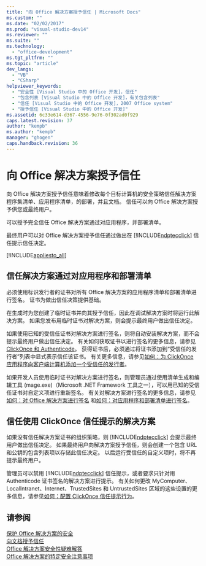 ```yaml
---
title: "向 Office 解决方案授予信任 | Microsoft Docs"
ms.custom: ""
ms.date: "02/02/2017"
ms.prod: "visual-studio-dev14"
ms.reviewer: ""
ms.suite: ""
ms.technology: 
  - "office-development"
ms.tgt_pltfrm: ""
ms.topic: "article"
dev_langs: 
  - "VB"
  - "CSharp"
helpviewer_keywords: 
  - "安全性 [Visual Studio 中的 Office 开发]，信任"
  - "包含列表 [Visual Studio 中的 Office 开发]，有关包含列表"
  - "信任 [Visual Studio 中的 Office 开发]，2007 Office system"
  - "授予信任 [Visual Studio 中的 Office 开发]"
ms.assetid: 6c33e614-d367-4556-9e76-0f302ad0f929
caps.latest.revision: 37
author: "kempb"
ms.author: "kempb"
manager: "ghogen"
caps.handback.revision: 36
---
```

# 向 Office 解决方案授予信任
  向 Office 解决方案授予信任意味着修改每个目标计算机的安全策略信任解决方案程序集清单、应用程序清单，的部署，并且文档。  信任可以向 Office 解决方案授予供您或最终用户。  
  
 可以授予完全信任 Office 解决方案通过对应用程序，并部署清单。  
  
 最终用户可以对 Office 解决方案授予信任通过做出在 [!INCLUDE[ndptecclick](../vsto/includes/ndptecclick-md.md)] 信任提示信任决定。  
  
 [!INCLUDE[appliesto_all](../vsto/includes/appliesto-all-md.md)]  
  
##  <a name="Signing"></a> 信任解决方案通过对应用程序和部署清单  
 必须使用标识发行者的证书对所有 Office 解决方案的应用程序清单和部署清单进行签名。  证书为做出信任决策提供基础。  
  
 在生成时为您创建了临时证书并向其授予信任，因此在调试解决方案时将运行此解决方案。  如果您发布用临时证书对解决方案，则会提示最终用户做出信任决定。  
  
 如果使用已知的受信任证书对解决方案进行签名，则将自动安装解决方案，而不会提示最终用户做出信任决定。  有关如何获取证书以进行签名的更多信息，请参见 [ClickOnce 和 Authenticode](../deployment/clickonce-and-authenticode.md)。  获得证书后，必须通过将证书添加到“受信任的发行者”列表中显式表示信任该证书。  有关更多信息，请参见[如何：为 ClickOnce 应用程序向客户端计算机添加一个受信任的发行者](../Topic/How%20to:%20Add%20a%20Trusted%20Publisher%20to%20a%20Client%20Computer%20for%20ClickOnce%20Applications.md)。  
  
 如果开发人员使用临时证书对解决方案进行签名，则管理员通过使用清单生成和编辑工具 \(mage.exe\)（Microsoft .NET Framework 工具之一），可以用已知的受信任证书对自定义项进行重新签名。  有关对解决方案进行签名的更多信息，请参见[如何：对 Office 解决方案进行签名](../vsto/how-to-sign-office-solutions.md) 和[如何：对应用程序和部署清单进行签名](../Topic/How%20to:%20Sign%20Application%20and%20Deployment%20Manifests.md)。  
  
##  <a name="TrustPrompt"></a> 信任使用 ClickOnce 信任提示的解决方案  
 如果没有信任解决方案证书的组织策略，则 [!INCLUDE[ndptecclick](../vsto/includes/ndptecclick-md.md)] 会提示最终用户做出信任决定。  如果最终用户向解决方案授予信任，则会创建一个包含 URL 和公钥的包含列表项以存储此信任决定。  以后运行受信任的自定义项时，将不再提示最终用户。  
  
 管理员可以禁用 [!INCLUDE[ndptecclick](../vsto/includes/ndptecclick-md.md)] 信任提示，或者要求只针对用 Authenticode 证书签名的解决方案进行提示。  有关如何更改 MyComputer、LocalIntranet、Internet、TrustedSites 和 UntrustedSites 区域的这些设置的更多信息，请参见[如何：配置 ClickOnce 信任提示行为](../Topic/How%20to:%20Configure%20the%20ClickOnce%20Trust%20Prompt%20Behavior.md)。  
  
## 请参阅  
 [保护 Office 解决方案的安全](../vsto/securing-office-solutions.md)   
 [向文档授予信任](../vsto/granting-trust-to-documents.md)   
 [Office 解决方案安全性疑难解答](../vsto/troubleshooting-office-solution-security.md)   
 [Office 解决方案的特定安全注意事项](../vsto/specific-security-considerations-for-office-solutions.md)  
  
  